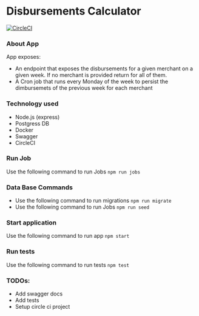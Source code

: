 # Disbursements Calculator
[![CircleCI](https://circleci.com/gh/circleci/circleci-docs.svg?style=shield)](https://circleci.com/gh/MariamMahmoud/<TODO_REPO_NAME>)

### About App
App exposes:
- An endpoint that exposes the disbursements for a given merchant on a given week. If no merchant is provided return for all of them.
- A Cron job that runs every Monday of the week to persist the dimbursemets of the previous week for each merchant

### Technology used
- Node.js (express)
- Postgress DB
- Docker
- Swagger
- CircleCI

### Run Job
Use the following command to run Jobs `npm run jobs`

### Data Base Commands
- Use the following command to run migrations `npm run migrate`
- Use the following command to run Jobs `npm run seed`

### Start application
Use the following command to run app `npm start`


### Run tests
Use the following command to run tests `npm test`

### TODOs:
- Add swagger docs
- Add tests
- Setup circle ci project 
